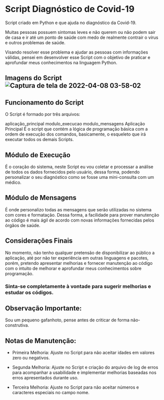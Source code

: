 # Script Diagnóstico de Covid-19
Script criado em Python e que ajuda no diagnóstico da Covid-19.

Muitas pessoas possuem sintomas leves e não querem ou não podem sair de casa e ir até um ponto de saúde com medo de realmente contrair o vírus e outros problemas de saúde.

Visando resolver esse problema e ajudar as pessoas com informações válidas, pensei em desenvolver esse Script com o objetivo de praticar e aprofundar meus conhecimentos na linguagem Python.

## Imagens do Script![Captura de tela de 2022-04-08 03-58-02](https://user-images.githubusercontent.com/86532340/162381672-28eaecb1-7930-4d2b-a83c-d991516474b0.png)

## Funcionamento do Script
O Script é formado por três arquivos:

aplicação_principal
modulo_execucao
modulo_mensagens
Aplicação Principal
É o script que contém a lógica de programação básica com a ordem de execução dos comandos, basicamente, o esqueleto que irá executar todos os demais Scripts.

## Módulo de Execução
É o coração do sistema, neste Script eu vou coletar e processar a análise de todos os dados fornecidos pelo usuário, dessa forma, podendo personalizar o seu diagnóstico como se fosse uma mini-consulta com um médico.

## Módulo de Mensagens
É onde personalizo todas as mensagens que serão utilizadas no sistema com cores e formatação. Dessa forma, a facilidade para prover manutenção ao código é mais ágil de acordo com novas informações fornecidas pelos órgãos de saúde.

## Considerações Finais
No momento, não tenho qualquer pretensão de disponibilizar ao público a aplicação, até por não ter experiência em outras linguagens e pacotes, porém, pretendo apresentar melhorias e fornecer manutenção ao código com o intuito de melhorar e aprofundar meus conhecimentos sobre programação.

### Sinta-se completamente à vontade para sugerir melhorias e estudar os códigos.

## Observação Importante:
Sou um pequeno gafanhoto, pense antes de criticar de forma não-construtiva.

## Notas de Manutenção:
- Primeira Melhoria: Ajuste no Script para não aceitar idades em valores zero ou negativos.

- Segunda Melhoria: Ajuste no Script e criação do arquivo de log de erros para acompanhar a usabilidade e implementar melhorias baseadas nos erros apresentados durante uso.

- Terceira Melhoria: Ajuste no Script para não aceitar números e caracteres especiais no campo nome.

